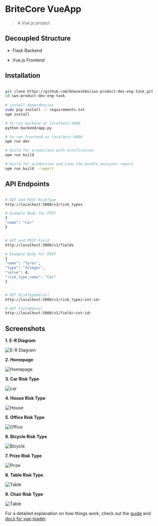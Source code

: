 # BriteCore VueApp

> A Vue.js project

## Decoupled Structure

- Flask Backend

- Vue.js Frontend

## Installation
 
``` bash

git clone https://github.com/bhaveshAn/iws-product-dev-eng-task.git
cd iws-product-dev-eng-task
 
# install dependencies
sudo pip install -r requirements.txt
npm install

# to run backend at localhost:5000
python backend/app.py

# to run frontend at localhost:8080
npm run dev

# build for production with minification
npm run build

# build for production and view the bundle analyzer report
npm run build --report
```

## API Endpoints
``` bash

# GET and POST RiskType
http://localhost:5000/v1/risk_types

# Example Body for POST
{
"name": "Car"
}


# GET and POST Field
http://localhost:5000/v1/fields

# Example Body for POST
{
"name": "Tyres",
"type": "Integer",
"value": 4,
"risk_type_name": "Car"
}


# GET RiskTypeDetail
http://localhost:5000/v1/risk_type/<int:id>

# GET FieldDetail
http://localhost:5000/v1/field/<int:id>
```

## Screenshots

**1. E-R Diagram**

![E-R Diagram](https://image.ibb.co/ePKKWH/E_R_diagram.png)

**2. Homepage**

![Homepage](https://image.ibb.co/d184Fc/homepage.png)

**3. Car Risk Type**

![car](https://image.ibb.co/bB4yO7/car_new.png)

**4. House Risk Type**

![House](https://image.ibb.co/e7bOqn/house_new.png)

**5. Office Risk Type**

![Office](https://image.ibb.co/fVLzVn/office_new.png)

**6. Bicycle Risk Type**

![Bicycle](https://image.ibb.co/ko3Q37/bicycle_new.png)

**7. Prize Risk Type**

![Prize](https://image.ibb.co/jSm6An/prize_new.png)

**8. Table Risk Type**

![Table](https://image.ibb.co/eFC7GS/table_new.png)

**9. Chair Risk Type**

![Table](https://image.ibb.co/jJS4Vn/chair_new.png)

For a detailed explanation on how things work, check out the [guide](http://vuejs-templates.github.io/webpack/) and [docs for vue-loader](http://vuejs.github.io/vue-loader).












